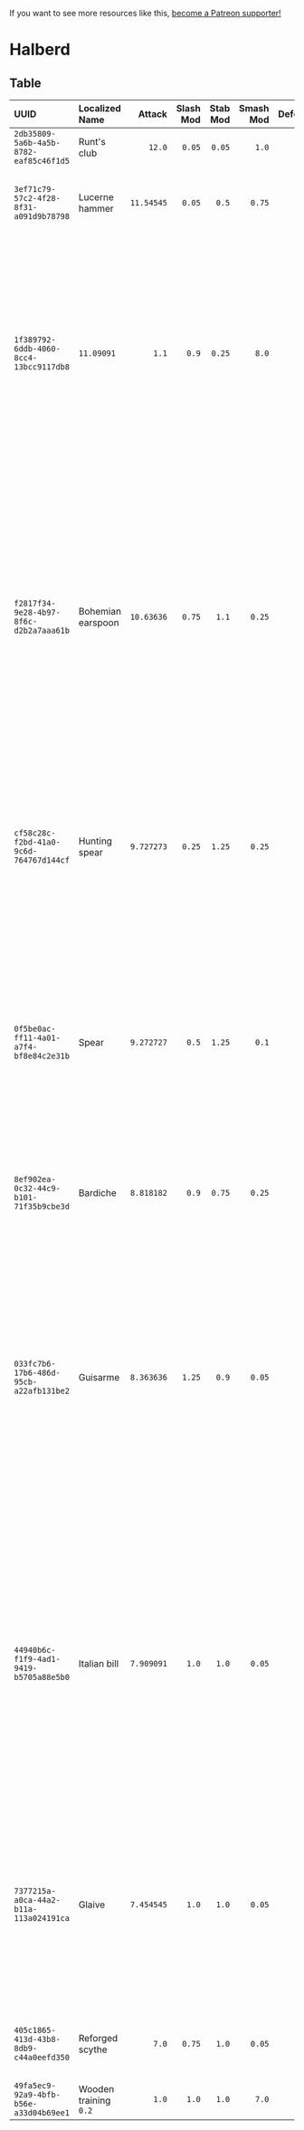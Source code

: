 <!-- TITLE: Halberd -->

If you want to see more resources like this, [become a Patreon supporter!](https://www.patreon.com/fireundubh) 

# Halberd
## Table

UUID | Localized Name | Attack | Slash Mod | Stab Mod | Smash Mod | Defense | Str Req | Agi Req | Location
:--- | :--- | ---: | ---: | ---: | ---: | ---: | ---: | ---: | :---
`2db35809-5a6b-4a5b-8782-eaf85c46f1d5` | Runt's club | `12.0` | `0.05` | `0.05` | `1.0` | `8.0` | `16.0` | `0.0` | Looted from Bandit at Pribislavitz
`3ef71c79-57c2-4f28-8f31-a091d9b78798` | Lucerne hammer | `11.54545` | `0.05` | `0.5` | `0.75` | `8.0` | `15.0` | `0.0` | Looted from Bandit (random event)<br>Looted from Guard (random event)<br>Looted from Soldier at the Conquest of Kuttenberg
`1f389792-6ddb-4060-8cc4-13bcc9117db8` | `11.09091` | `1.1` | `0.9` | `0.25` | `8.0` | `14.0` | `0.0` | Looted from Bandit (`reinforcements_bandit20`)<br>Looted from Bandit (`reinforcements_bandit9`)<br>Looted from Guard (`bernardSoldier_8`)<br>Looted from Guard (random event)<br>Looted from Guard at Rattay<br>Looted from Guard at Samopesh<br>Looted from Soldier (Siege)<br>Looted from Soldier (`barbican_soldier6`)<br>Looted from Soldier at Vranik<br>Looted from Soldier at the Battle of Pribislavitz
`f2817f34-9e28-4b97-8f6c-d2b2a7aaa61b` | Bohemian earspoon | `10.63636` | `0.75` | `1.1` | `0.25` | `8.0` | `13.0` | `0.0` | Looted from Bandit (random event)<br>Looted from Bandit at Vranik<br>Looted from Bandit at the Battle of Pribislavitz<br>Looted from Cuman (random event)<br>Looted from Guard (`bernardSoldier_7`)<br>Looted from Guard (random event)<br>Looted from Guard at Rattay<br>Looted from Guard at Sassau<br>Looted from Guard at Uzhitz<br>Looted from Soldier (Siege)<br>Looted from Soldier at Vranik<br>Looted from Soldier at the Battle of Pribislavitz<br>Looted from Soldier at the Conquest of Kuttenberg
`cf58c28c-f2bd-41a0-9c6d-764767d144cf` | Hunting spear | `9.727273` | `0.25` | `1.25` | `0.25` | `8.0` | `11.0` | `0.0` | Looted from Bandit at Vranik<br>Looted from Bandit at the Battle of Pribislavitz<br>Looted from Guard at Merhojed<br>Looted from Guard at Talmberk<br>Looted from Soldier at Vranik<br>Looted from Soldier at the Battle of Pribislavitz<br>Looted from Soldier at the Conquest of Kuttenberg
`0f5be0ac-ff11-4a01-a7f4-bf8e84c2e31b` | Spear | `9.272727` | `0.5` | `1.25` | `0.1` | `7.0` | `9.0` | `0.0` | Looted from Bandit (random event)<br>Looted from Bandit at Vranik<br>Looted from Bandit at the Battle of Pribislavitz<br>Looted from Cuman (random event)<br>Looted from Guard (random event)<br>Looted from Guard at Neuhof<br>Looted from Guard at Rattay<br>Looted from Guard at Uzhitz<br>Looted from Soldier at Vranik<br>Looted from Soldier at the Battle of Pribislavitz
`8ef902ea-0c32-44c9-b101-71f35b9cbe3d` | Bardiche | `8.818182` | `0.9` | `0.75` | `0.25` | `7.0` | `8.0` | `0.0` | Looted from Bandit at Pribislavitz<br>Looted from Bandit at Vranik<br>Looted from Soldier at Vranik
`033fc7b6-17b6-486d-95cb-a22afb131be2` | Guisarme | `8.363636` | `1.25` | `0.9` | `0.05` | `6.0` | `7.0` | `0.0` | Looted from Bandit (`barbican_bandit9`)<br>Looted from Bandit (`defence_bandit10`)<br>Looted from Bandit (random event)<br>Looted from Bandit at Vranik<br>Looted from Cuman (random event)<br>Looted from Guard (random event)<br>Looted from Guard at Ledetchko<br>Looted from Guard at Neuhof<br>Looted from Guard at Rattay<br>Looted from Guard at Samopesh<br>Looted from Guard at Sassau<br>Looted from Soldier at the Battle of Pribislavitz<br>Looted from Soldier at the Conquest of Kuttenberg
`44940b6c-f1f9-4ad1-9419-b5705a88e5b0` | Italian bill | `7.909091` | `1.0` | `1.0` | `0.05` | `6.0` | `6.0` | `0.0` | Looted from Bandit (`reinforcements_bandit5`)<br>Looted from Bandit (random event)<br>Looted from Bandit at Vranik<br>Looted from Bandit at the Battle of Pribislavitz<br>Looted from Guard (random event)<br>Looted from Guard at Ledetchko<br>Looted from Guard at Merhojed<br>Looted from Guard at Rattay<br>Looted from Guard at Talmberk<br>Looted from Soldier at Vranik<br>Looted from Soldier at the Battle of Pribislavitz<br>Looted from Soldier at the Conquest of Kuttenberg
`7377215a-a0ca-44a2-b11a-113a024191ca` | Glaive | `7.454545` | `1.0` | `1.0` | `0.05` | `6.0` | `5.0` | `0.0` | Looted from Bandit (`reinforcements_bandit13`)<br>Looted from Bandit (`reinforcements_bandit27`)<br>Looted from Bandit (random event)<br>Looted from Bandit at Vranik<br>Looted from Cuman (random event)<br>Looted from Guard at Samopesh<br>Looted from Guard at Sassau<br>Looted from Soldier (Siege)<br>Looted from Soldier at Vranik
`405c1865-413d-43b8-8db9-c44a0eefd350` | Reforged scythe | `7.0` | `0.75` | `1.0` | `0.05` | `6.0` | `4.0` | `0.0` | Looted from Bandit (`barbican_bandit13`)<br>Looted from Bandit (random event)<br>Looted from Miner at Skalitz
`49fa5ec9-92a9-4bfb-b56e-a33d04b69ee1` | Wooden training `0.2` | `1.0` | `1.0` | `1.0` | `7.0` | `1.0` | `1.0` | 